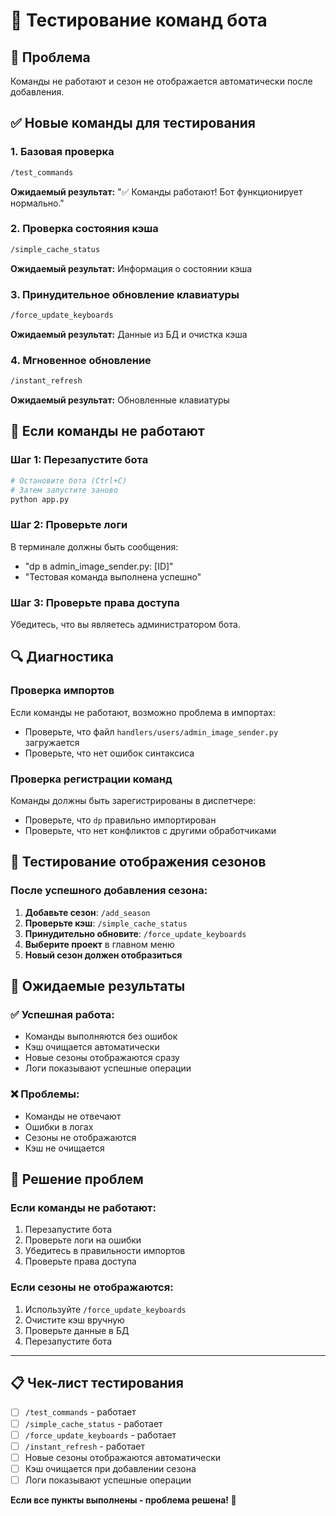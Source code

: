 # 🧪 Тестирование команд бота

## 🎯 Проблема
Команды не работают и сезон не отображается автоматически после добавления.

## ✅ Новые команды для тестирования

### 1. **Базовая проверка**
```bash
/test_commands
```
**Ожидаемый результат:** "✅ Команды работают! Бот функционирует нормально."

### 2. **Проверка состояния кэша**
```bash
/simple_cache_status
```
**Ожидаемый результат:** Информация о состоянии кэша

### 3. **Принудительное обновление клавиатуры**
```bash
/force_update_keyboards
```
**Ожидаемый результат:** Данные из БД и очистка кэша

### 4. **Мгновенное обновление**
```bash
/instant_refresh
```
**Ожидаемый результат:** Обновленные клавиатуры

## 🚨 Если команды не работают

### Шаг 1: Перезапустите бота
```bash
# Остановите бота (Ctrl+C)
# Затем запустите заново
python app.py
```

### Шаг 2: Проверьте логи
В терминале должны быть сообщения:
- "dp в admin_image_sender.py: [ID]"
- "Тестовая команда выполнена успешно"

### Шаг 3: Проверьте права доступа
Убедитесь, что вы являетесь администратором бота.

## 🔍 Диагностика

### Проверка импортов
Если команды не работают, возможно проблема в импортах:
- Проверьте, что файл `handlers/users/admin_image_sender.py` загружается
- Проверьте, что нет ошибок синтаксиса

### Проверка регистрации команд
Команды должны быть зарегистрированы в диспетчере:
- Проверьте, что `dp` правильно импортирован
- Проверьте, что нет конфликтов с другими обработчиками

## 📱 Тестирование отображения сезонов

### После успешного добавления сезона:
1. **Добавьте сезон**: `/add_season`
2. **Проверьте кэш**: `/simple_cache_status`
3. **Принудительно обновите**: `/force_update_keyboards`
4. **Выберите проект** в главном меню
5. **Новый сезон должен отобразиться**

## 🎯 Ожидаемые результаты

### ✅ Успешная работа:
- Команды выполняются без ошибок
- Кэш очищается автоматически
- Новые сезоны отображаются сразу
- Логи показывают успешные операции

### ❌ Проблемы:
- Команды не отвечают
- Ошибки в логах
- Сезоны не отображаются
- Кэш не очищается

## 🚀 Решение проблем

### Если команды не работают:
1. Перезапустите бота
2. Проверьте логи на ошибки
3. Убедитесь в правильности импортов
4. Проверьте права доступа

### Если сезоны не отображаются:
1. Используйте `/force_update_keyboards`
2. Очистите кэш вручную
3. Проверьте данные в БД
4. Перезапустите бота

---

## 📋 **Чек-лист тестирования**

- [ ] `/test_commands` - работает
- [ ] `/simple_cache_status` - работает
- [ ] `/force_update_keyboards` - работает
- [ ] `/instant_refresh` - работает
- [ ] Новые сезоны отображаются автоматически
- [ ] Кэш очищается при добавлении сезона
- [ ] Логи показывают успешные операции

**Если все пункты выполнены - проблема решена! 🎉**
